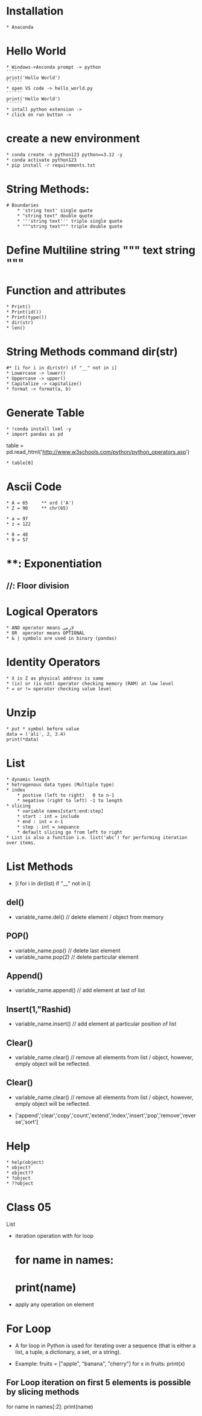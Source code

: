 # Installation

    * Anaconda

# Hello World

    * Windows->Anconda prompt -> python
    ``````
    print('Hello World')
    ``````
    * open VS code -> hello_world.py
    ``````
    print('Hello World')
    ``````
    * intall python extension ->
    * click on run button ->

# create a new environment

    * conda create -n python123 python==3.12 -y
    * conda activate python123
    * pip install -r requirements.txt

# String Methods:

    # Boundaries
        * 'string text' single quote
        * "string text" double quote
        * '''string text''' triple single quote
        * """string text""" triple double quote

# Define Multiline string """ text string """

# Function and attributes

    * Print()
    * Print(id())
    * Print(type())
    * dir(str)
    * len()

# String Methods command dir(str)

    #* [i for i in dir(str) if "__" not in i]
    * Lowercase -> lower()
    * Uppercase -> upper()
    * Capitalize -> capitalize()
    * format -> format(a, b)

# Generate Table

    * !conda install lxml -y
    * import pandas as pd

table = pd.read_html('http://www.w3schools.com/python/python_operators.asp')

    * table[0]

# Ascii Code

    * A = 65     ** ord ('A')
    * Z = 90     ** chr(65)

    * a = 97
    * z = 122

    * 0 = 48
    * 9 = 57

# \*\*: Exponentiation

## //: Floor division

# Logical Operators

    * AND operator means لازمی
    * OR  operator means OPTIONAL
    * & | symbols are used in binary (pandas)

# Identity Operators

    * X is Z as physical address is same
    * (is) or (is not) operator checking memory (RAM) at low level
    * = or != operator checking value level

# Unzip

    * put * symbol before value
    data = ('ali', 2, 3.4)
    print(*data)

# List

    * dynamic length
    * hetrogenous data types (Multiple type)
    * index
        * postive (left to right)   0 to n-1
        * negative (right to left) -1 to length
    * slicing
        * variable names[start:end:step]
        * start : int = include
        * end : int = n-1
        * step : int = sequance
        * default slicing go from left to right
    * List is also a function i.e. list('abc') for performing iteration over items.

# List Methods

- [i for i in dir(list) if "__" not in i]

## del()

- variable_name.del() // delete element / object from memory

## POP()

- variable_name.pop() // delete last element
- variable_name.pop(2) // delete particular element

## Append()

- variable_name.append() // add element at last of list

## Insert(1,"Rashid)

- variable_name.insert() // add element at particular position of list

## Clear()

- variable_name.clear() // remove all elements from list / object, however, emply object will be reflected.

## Clear()

- variable_name.clear() // remove all elements from list / object, however, emply object will be reflected.

* ['append','clear','copy','count','extend','index','insert','pop','remove','reverse','sort']

# Help

    * help(object)
    * object?
    * object??
    * ?object
    * ??object

# Class 05

List
* iteration operation with for loop
  # for name in names:
  #  print(name)
* apply any operation on element

# For Loop
* A for loop in Python is used for iterating over a sequence (that is either a list, a tuple, a dictionary, a set, or a string).

* Example:
fruits = ["apple", "banana", "cherry"]
for x in fruits:
  print(x)

## For Loop iteration on first 5 elements is possible by slicing methods
for name in names[:2]:
print(name) 

